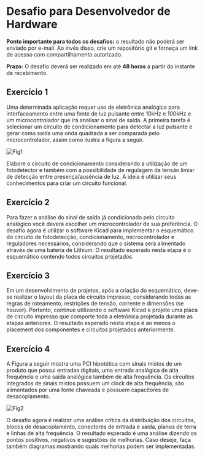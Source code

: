 # Desafio para Desenvolvedor de Hardware

**Ponto importante para todos os desafios:** o resultado não poderá ser enviado por e-mail. Ao invés disso, crie um repositório git e forneça um link de acesso com compartilhamento autorizado.

**Prazo:** O desafio deverá ser realizado em até **48 horas** a partir do instante de recebimento.

## Exercício 1 
Uma determinada aplicação requer uso de eletrônica analógica para interfaceamento entre uma fonte de luz pulsante entre 10kHz e 100kHz e um microcontrolador que irá analisar o sinal de saída. A primeira tarefa é selecionar um circuito de condicionamento para detectar a luz pulsante e gerar como saída uma onda quadrada a ser comparada pelo microcontrolador, assim como ilustra a figura a seguir.

![Fig1](https://user-images.githubusercontent.com/77103103/138298596-3d531325-b15b-4df0-a55d-daa209067c62.png)

Elabore o circuito de condicionamento considerando a utilização de um fotodetector e também com a possibilidade de regulagem da tensão limiar de detecção entre presença/ausência de luz.
A ideia é utilizar seus conhecimentos para criar um circuito funcional.


## Exercício 2 
Para fazer a análise do sinal de saída já condicionado pelo circuito analógico você deverá escolher um microcontrolador de sua preferência. O desafio agora é utilizar o software Kicad para implementar o esquemático do circuito de fotodetecção, condicionamento, microcontrolador e reguladores necessários, considerando que o sistema será alimentado através de uma bateria de Lithium.
O resultado esperado nesta etapa é o esquemático contendo todos circuitos projetados.

## Exercício 3
Em um desenvolvimento de projetos, após a criação do esquemático, deve-se realizar o layout da placa de circuito impresso, considerando todas as regras de roteamento, restrições de tensão, corrente e dimensões (se houver). Portanto, continue utilizando o software Kicad e projete uma placa de circuito impresso que comporte toda a eletrônica projetada durante as etapas anteriores.
O resultado esperado nesta etapa é ao menos o placement dos componentes e circuitos projetados anteriormente.

## Exercício 4
A Figura a seguir mostra uma PCI hipotética com sinais mistos de um produto que possui entradas digitais, uma entrada analógica de alta frequência e uma saída analógica também de alta frequência. Os circuitos integrados de sinais mistos possuem um clock de alta frequência, são alimentados por uma fonte chaveada e possuem capacitores de desacoplamento.

![Fig2](https://user-images.githubusercontent.com/77103103/138298753-ab919847-8524-49cd-affe-85be7642f531.png)

O desafio agora é realizar uma análise crítica da distribuição dos circuitos, blocos de desacoplamento, conectores de entrada e saída, planos de terra e linhas de alta frequência.
O resultado esperado é uma análise dizendo os pontos positivos, negativos e sugestões de melhorias. Caso deseje, faça também diagramas mostrando quais melhorias podem ser implementadas.
